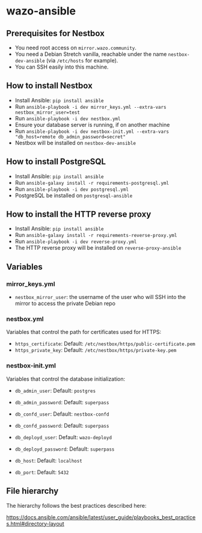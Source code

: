 # wazo-ansible

## Prerequisites for Nestbox

* You need root access on `mirror.wazo.community`.
* You need a Debian Stretch vanilla, reachable under the name `nestbox-dev-ansible` (via `/etc/hosts` for example).
* You can SSH easily into this machine.

## How to install Nestbox

* Install Ansible: `pip install ansible`
* Run `ansible-playbook -i dev mirror_keys.yml --extra-vars nestbox_mirror_user=test`
* Run `ansible-playbook -i dev nestbox.yml`
* Ensure your database server is running, if on another machine
* Run `ansible-playbook -i dev nestbox-init.yml --extra-vars "db_host=remote db_admin_password=secret"`
* Nestbox will be installed on `nestbox-dev-ansible`

## How to install PostgreSQL

* Install Ansible: `pip install ansible`
* Run `ansible-galaxy install -r requirements-postgresql.yml`
* Run `ansible-playbook -i dev postgresql.yml`
* PostgreSQL be installed on `postgresql-ansible`

## How to install the HTTP reverse proxy

* Install Ansible: `pip install ansible`
* Run `ansible-galaxy install -r requirements-reverse-proxy.yml`
* Run `ansible-playbook -i dev reverse-proxy.yml`
* The HTTP reverse proxy will be installed on `reverse-proxy-ansible`

## Variables

### mirror_keys.yml

* `nestbox_mirror_user`: the username of the user who will SSH into the mirror to access the private Debian repo

### nestbox.yml

Variables that control the path for certificates used for HTTPS:

* `https_certificate`: Default: `/etc/nestbox/https/public-certificate.pem`
* `https_private_key`: Default: `/etc/nestbox/https/private-key.pem`

### nestbox-init.yml

Variables that control the database initialization:

* `db_admin_user`: Default: `postgres`
* `db_admin_password`: Default: `superpass`

* `db_confd_user`: Default: `nestbox-confd`
* `db_confd_password`: Default: `superpass`

* `db_deployd_user`: Default: `wazo-deployd`
* `db_deployd_password`: Default: `superpass`

* `db_host`: Default: `localhost`
* `db_port`: Default: `5432`

## File hierarchy

The hierarchy follows the best practices described here:

https://docs.ansible.com/ansible/latest/user_guide/playbooks_best_practices.html#directory-layout

